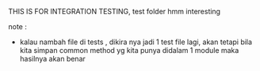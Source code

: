THIS IS FOR INTEGRATION TESTING, test folder hmm interesting

note :
- kalau nambah file di tests , dikira nya jadi 1 test file lagi,
  akan tetapi bila kita simpan common method yg kita punya
  didalam 1 module maka hasilnya akan benar